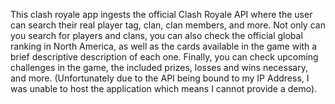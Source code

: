 This clash royale app ingests the official Clash Royale API where the user can search their real player tag, clan, clan members, and more. Not only can you search for players and clans, you can also check the official global ranking in North America, as well as the cards available in the game with a brief descriptive description of each one. Finally, you can check upcoming challenges in the game, the included prizes, losses and wins necessary, and more. (Unfortunately due to the API being bound to my IP Address, I was unable to host the application which means I cannot provide a demo).
